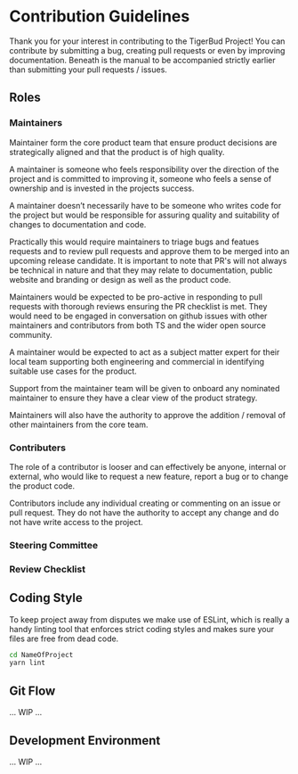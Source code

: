 # Contribution Guidelines

Thank you for your interest in contributing to the TigerBud Project!
You can contribute by submitting a bug, creating pull requests or even by improving documentation. Beneath is the manual to be accompanied strictly earlier than submitting your pull requests / issues.

## Roles

### Maintainers

Maintainer form the core product team that ensure product decisions are strategically aligned and that the product is of high quality.

A maintainer is someone who feels responsibility over the direction of the project and is committed to improving it, someone who feels a sense of ownership and is invested in the projects success.

A maintainer doesn’t necessarily have to be someone who writes code for the project but would be responsible for assuring quality and suitability of changes to documentation and code.

Practically this would require maintainers to triage bugs and featues requests and to review pull requests and approve them to be merged into an upcoming release candidate. It is important to note that PR's will not always be technical in nature and that they may relate to documentation, public website and branding or design as well as the product code.

Maintainers would be expected to be pro-active in responding to pull requests with thorough reviews ensuring the PR checklist is met. They would need to be engaged in conversation on github issues with other maintainers and contributors from both TS and the wider open source community.

A maintainer would be expected to act as a subject matter expert for their local team supporting both engineering and commercial in identifying suitable use cases for the product.

Support from the maintainer team will be given to onboard any nominated maintainer to ensure they have a clear view of the product strategy.

Maintainers will also have the authority to approve the addition / removal of other maintainers from the core team.

### Contributers

The role of a contributor is looser and can effectively be anyone, internal or external, who would like to request a new feature, report a bug or to change the product code.

Contributors include any individual creating or commenting on an issue or pull request. They do not have the authority to accept any change and do not have write access to the project.

### Steering Committee

### Review Checklist

## Coding Style

To keep project away from disputes we make use of ESLint, which is really a handy linting tool that enforces strict coding styles and makes sure your files are free from dead code.

``` bash
cd NameOfProject
yarn lint
```

## Git Flow

... WIP ...

## Development Environment

... WIP ...
